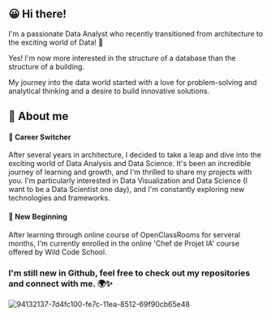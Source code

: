 ## 😀 Hi there!
I'm a passionate Data Analyst who recently transitioned from architecture to the exciting world of Data! 🚀 
<p>Yes! I'm now more interested in the structure of a database than the structure of a building. </p>
My journey into the data world started with a love for problem-solving and analytical thinking and a desire to build innovative solutions.

## 🌟 About me 
#### 🔄 Career Switcher
  After several years in architecture, I decided to take a leap and dive into the exciting world of Data Analysis and Data Science. It's been an incredible journey of learning and growth, and I'm thrilled to share my projects with you. I'm particularly interested in Data Visualization and Data Science (I want to be a Data Scientist one day), and I'm constantly exploring new technologies and frameworks.
#### 🌱 New Beginning
  After learning through online course of OpenClassRooms for serveral months, I'm currently enrolled in the online 'Chef de Projet IA' course offered by Wild Code School.

### I'm still new in Github, feel free to check out my repositories and connect with me. 🌍✨
![94132137-7d4fc100-fe7c-11ea-8512-69f90cb65e48](https://github.com/user-attachments/assets/0bca592d-9374-4cdb-9994-46c4b6e3c045)

